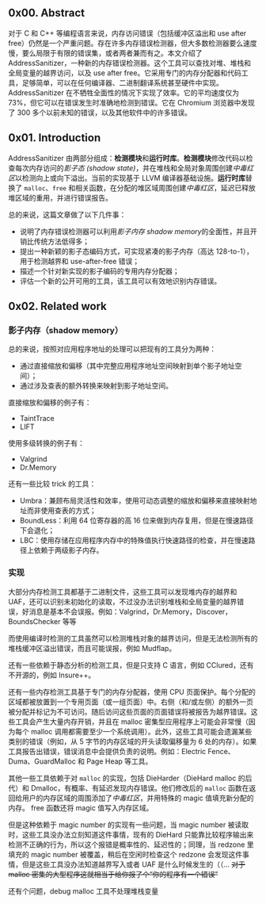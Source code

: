 ## 0x00. Abstract

对于 C 和 C++ 等编程语言来说，内存访问错误（包括缓冲区溢出和 use after free）仍然是一个严重问题。存在许多内存错误检测器，但大多数检测器要么速度慢，要么局限于有限的错误集，或者两者兼而有之。本文介绍了 AddressSanitizer，一种新的内存错误检测器。这个工具可以查找对堆、堆栈和全局变量的越界访问，以及 use after free。它采用专门的内存分配器和代码工具，足够简单，可以在任何编译器、二进制翻译系统甚至硬件中实现。AddressSanitizer 在不牺牲全面性的情况下实现了效率。它的平均速度仅为 73%，但它可以在错误发生时准确地检测到错误。它在 Chromium 浏览器中发现了 300 多个以前未知的错误，以及其他软件中的许多错误。

## 0x01. Introduction

AddressSanitizer 由两部分组成：**检测模块**和**运行时库**。**检测模块**修改代码以检查每次内存访问的*影子态 (shadow state)*，并在堆栈和全局对象周围创建*中毒红区*以检测向上或向下溢出。当前的实现基于 LLVM 编译器基础设施。**运行时库**替换了 `malloc`、`free` 和相关函数，在分配的堆区域周围创建*中毒红区*，延迟已释放堆区域的重用，并进行错误报告。

总的来说，这篇文章做了以下几件事：

- 说明了内存错误检测器可以利用*影子内存 shadow memory*的全面性，并且开销比传统方法低得多；
- 提出一种新颖的影子态编码方式，可实现紧凑的影子内存（高达 128-to-1），用于检测越界和 use-after-free 错误；
- 描述一个针对新实现的影子编码的专用内存分配器；
- 评估一个新的公开可用的工具，该工具可以有效地识别内存错误。

## 0x02. Related work

### 影子内存（shadow memory）

总的来说，按照对应用程序地址的处理可以把现有的工具分为两种：

- 通过直接缩放和偏移（其中完整应用程序地址空间映射到单个影子地址空间）；
- 通过涉及查表的额外转换来映射到影子地址空间。

直接缩放和偏移的例子有：

- TaintTrace
- LIFT

使用多级转换的例子有：

- Valgrind
- Dr.Memory

还有一些比较 trick 的工具：

- Umbra：兼顾布局灵活性和效率，使用可动态调整的缩放和偏移来直接映射地址而非使用查表的方式；
- BoundLess：利用 64 位寄存器的高 16 位来做到内存复用，但是在慢速路径下会退化；
- LBC：使用存储在应用程序内存中的特殊值执行快速路径的检查，并在慢速路径上依赖于两级影子内存。

### 实现

大部分内存检测工具都基于二进制文件，这些工具可以发现堆内存的越界和 UAF，还可以识别未初始化的读取，不过没办法识别堆栈和全局变量的越界错误，好消息是基本不会误报。例如：Valgrind，Dr.Memory，Discover，BoundsChecker 等等

而使用编译时检测的工具虽然可以检测堆栈对象的越界访问，但是无法检测所有的堆栈缓冲区溢出错误，而且可能误报，例如 Mudflap。

还有一些依赖于静态分析的检测工具，但是只支持 C 语言，例如 CClured，还有不开源的，例如 Insure++。

还有一些内存检测工具基于专门的内存分配器，使用 CPU 页面保护。每个分配的区域都被放置到一个专用页面（或一组页面）中。右侧（和/或左侧）的额外一页被分配并标记为不可访问。随后访问这些页面的页面错误将被报告为越界错误。这些工具会产生大量内存开销，并且在 malloc 密集型应用程序上可能会非常慢（因为每个 malloc 调用都需要至少一个系统调用）。此外，这些工具可能会遗漏某些类别的错误（例如，从 5 字节的内存区域的开头读取偏移量为 6 处的内存）。如果工具报告出错误，错误消息中会提供负责的说明。例如：Electric Fence、Duma、GuardMalloc 和 Page Heap 等工具。

其他一些工具依赖于对 `malloc` 的实现，包括 DieHarder（DieHard malloc 的后代）和 Dmalloc，有概率、有延迟发现内存错误。他们修改后的 `malloc` 函数在返回给用户的内存区域的周围添加了*中毒红区*，并用特殊的 magic 值填充新分配的内存。 free 函数还将 magic 值写入内存区域。

但是这种依赖于 magic number 的实现有一些问题，当 magic number 被读取时，这些工具没办法立刻知道这件事情，现有的 DieHard 只能靠比较程序输出来检测不正确的行为，所以这个报错是概率性的、延迟性的；同理，当 redzone 里填充的 magic number 被覆盖，稍后在空闲时检查这个 redzone 会发现这件事情，但是这些工具没办法知道越界写入或者 UAF 是什么时候发生的（（... ~~对于 malloc 密集的大型程序这就相当于给你报了个“你的程序有一个错误”~~

还有个问题，debug malloc 工具不处理堆栈变量

